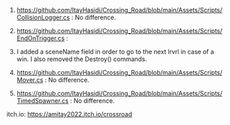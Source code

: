 1. https://github.com/ItayHasidi/Crossing_Road/blob/main/Assets/Scripts/CollisionLogger.cs : 
No difference.

2. https://github.com/ItayHasidi/Crossing_Road/blob/main/Assets/Scripts/EndOnTrigger.cs : 
3. I added a sceneName field in order to go to the next lrvrl in case of a win. I also removed the Destroy() commands.

3. https://github.com/ItayHasidi/Crossing_Road/blob/main/Assets/Scripts/Mover.cs : No difference.

4.  https://github.com/ItayHasidi/Crossing_Road/blob/main/Assets/Scripts/TimedSpawner.cs : 
No difference.

itch.io: https://amitay2022.itch.io/crossroad

